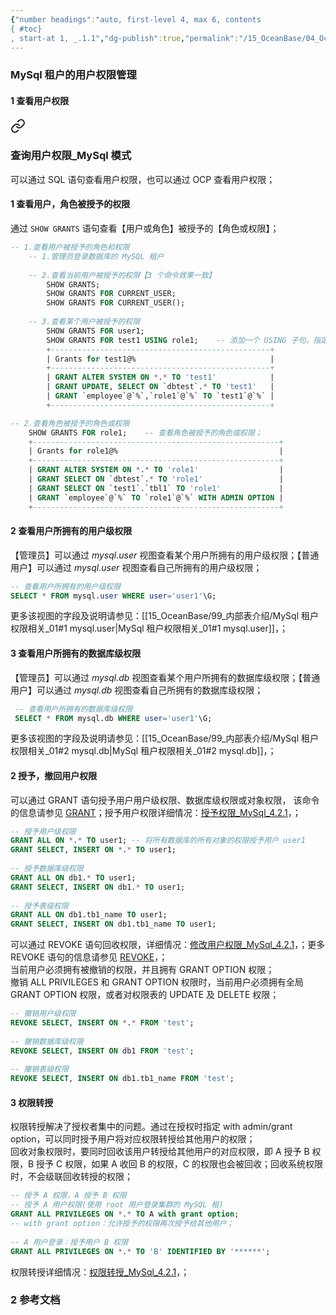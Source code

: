 ```yaml
---
{"number headings":"auto, first-level 4, max 6, contents
{ #toc}
, start-at 1, _.1.1","dg-publish":true,"permalink":"/15_OceanBase/04_OceanBase 安全，高可用，容灾/OceanBase 安全权限/OceanBase 管理用户和权限/MySql 租户的用户权限管理/","dgPassFrontmatter":true}
---
```




### MySql 租户的用户权限管理

#### 1 查看用户权限  

<div class="transclusion internal-embed is-loaded"><a class="markdown-embed-link" href="/15-ocean-base/04-ocean-base/ocean-base/ocean-base/my-sql/#my-sql" aria-label="Open link"><svg xmlns="http://www.w3.org/2000/svg" width="24" height="24" viewBox="0 0 24 24" fill="none" stroke="currentColor" stroke-width="2" stroke-linecap="round" stroke-linejoin="round" class="svg-icon lucide-link"><path d="M10 13a5 5 0 0 0 7.54.54l3-3a5 5 0 0 0-7.07-7.07l-1.72 1.71"></path><path d="M14 11a5 5 0 0 0-7.54-.54l-3 3a5 5 0 0 0 7.07 7.07l1.71-1.71"></path></svg></a><div class="markdown-embed">



### 查询用户权限_MySql 模式
可以通过 SQL 语句查看用户权限，也可以通过 OCP 查看用户权限；

#### 1 查看用户，角色被授予的权限
通过 `SHOW GRANTS` 语句查看【用户或角色】被授予的【角色或权限】；

```sql
-- 1.查看用户被授予的角色和权限
	-- 1.管理员登录数据库的 MySQL 租户
	
	-- 2.查看当前用户被授予的权限【3 个命令效果一致】
		SHOW GRANTS;
		SHOW GRANTS FOR CURRENT_USER;
		SHOW GRANTS FOR CURRENT_USER();
	
	-- 3.查看某个用户被授予的权限
		SHOW GRANTS FOR user1;
		SHOW GRANTS FOR test1 USING role1;    -- 添加一个 USING 子句，指定展示该角色所包含的权限；
		+-------------------------------------------------+
		| Grants for test1@%                              |
		+-------------------------------------------------+
		| GRANT ALTER SYSTEM ON *.* TO 'test1'            |
		| GRANT UPDATE, SELECT ON `dbtest`.* TO 'test1'   |
		| GRANT `employee`@`%`,`role1`@`%` TO `test1`@`%` |
		+-------------------------------------------------+

-- 2.查看角色被授予的角色或权限
	SHOW GRANTS FOR role1;    -- 查看角色被授予的角色或权限；
	+-------------------------------------------------------+
	| Grants for role1@%                                    |
	+-------------------------------------------------------+
	| GRANT ALTER SYSTEM ON *.* TO 'role1'                  |
	| GRANT SELECT ON `dbtest`.* TO 'role1'                 |
	| GRANT SELECT ON `test1`.`tbl1` TO 'role1'             |
	| GRANT `employee`@`%` TO `role1`@`%` WITH ADMIN OPTION |
	+-------------------------------------------------------+
```


#### 2 查看用户所拥有的用户级权限
【管理员】可以通过 *mysql.user* 视图查看某个用户所拥有的用户级权限；【普通用户】可以通过 *mysql.user* 视图查看自己所拥有的用户级权限；

```sql
-- 查看用户所拥有的用户级权限
SELECT * FROM mysql.user WHERE user='user1'\G;
```
更多该视图的字段及说明请参见：[[15_OceanBase/99_内部表介绍/MySql 租户权限相关_01#1 mysql.user\|MySql 租户权限相关_01#1 mysql.user]]，；


#### 3 查看用户所拥有的数据库级权限
【管理员】可以通过 *mysql.db* 视图查看某个用户所拥有的数据库级权限；【普通用户】可以通过 *mysql.db* 视图查看自己所拥有的数据库级权限；

```sql
 -- 查看用户所拥有的数据库级权限
 SELECT * FROM mysql.db WHERE user='user1'\G;
```
更多该视图的字段及说明请参见：[[15_OceanBase/99_内部表介绍/MySql 租户权限相关_01#2 mysql.db\|MySql 租户权限相关_01#2 mysql.db]]，；






</div></div>



#### 2 授予，撤回用户权限  
可以通过 GRANT 语句授予用户用户级权限、数据库级权限或对象权限， 该命令的信息请参见 [GRANT](https://www.oceanbase.com/docs/common-oceanbase-database-cn-1000000000221383)；授予用户权限详细情况：[授予权限_MySql_4.2.1](https://www.oceanbase.com/docs/common-oceanbase-database-cn-1000000000220874)，；  

```sql  
-- 授予用户级权限  
GRANT ALL ON *.* TO user1; -- 将所有数据库的所有对象的权限授予用户 user1  
GRANT SELECT, INSERT ON *.* TO user1;  
  
-- 授予数据库级权限  
GRANT ALL ON db1.* TO user1;  
GRANT SELECT, INSERT ON db1.* TO user1;  
  
-- 授予表级权限  
GRANT ALL ON db1.tb1_name TO user1;  
GRANT SELECT, INSERT ON db1.tb1_name TO user1;  
```  

可以通过 REVOKE 语句回收权限，详细情况：[修改用户权限_MySql_4.2.1](https://www.oceanbase.com/docs/common-oceanbase-database-cn-1000000000220872)，；更多 REVOKE 语句的信息请参见 [REVOKE](https://www.oceanbase.com/docs/common-oceanbase-database-cn-1000000000221382)，；  
当前用户必须拥有被撤销的权限，并且拥有 GRANT OPTION 权限；  
撤销 ALL PRIVILEGES 和 GRANT OPTION 权限时，当前用户必须拥有全局 GRANT OPTION 权限，或者对权限表的 UPDATE 及 DELETE 权限；  

```sql  
-- 撤销用户级权限  
REVOKE SELECT, INSERT ON *.* FROM 'test';  
  
-- 撤销数据库级权限  
REVOKE SELECT, INSERT ON db1 FROM 'test';  
  
-- 撤销表级权限  
REVOKE SELECT, INSERT ON db1.tb1_name FROM 'test';  
```  


#### 3 权限转授  
权限转授解决了授权者集中的问题。通过在授权时指定 with admin/grant option，可以同时授予用户将对应权限转授给其他用户的权限；  
回收对象权限时，要同时回收该用户转授给其他用户的对应权限，即 A 授予 B 权限，B 授予 C 权限，如果 A 收回 B 的权限，C 的权限也会被回收；回收系统权限时，不会级联回收转授的权限；  
```sql  
-- 授予 A 权限，A 授予 B 权限  
-- 授予 A 用户权限(使用 root 用户登录集群的 MySQL 租)  
GRANT ALL PRIVILEGES ON *.* TO A with grant option;  
-- with grant option：允许授予的权限再次授予给其他用户；  
  
-- A 用户登录：授予用户 B 权限  
GRANT ALL PRIVILEGES ON *.* TO 'B' IDENTIFIED BY '******';  
```  
权限转授详细情况：[权限转授_MySql_4.2.1](https://www.oceanbase.com/docs/common-oceanbase-database-cn-1000000000220875)，；  


### 2 参考文档



